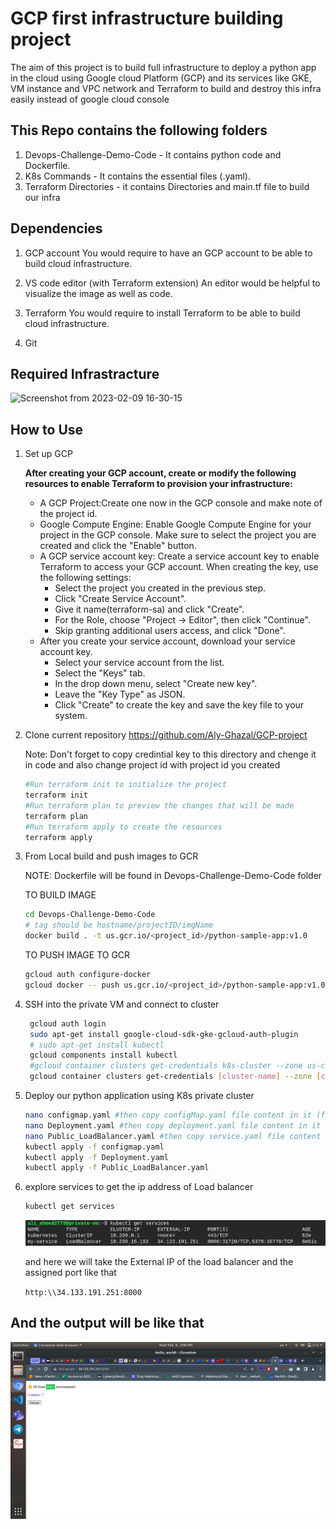 # GCP first infrastructure building project

The aim of this project is to build full infrastructure to deploy a python app in the cloud using Google cloud Platform (GCP) and its services like GKE, VM instance and VPC network and Terraform to build and destroy this infra easily instead of google cloud console

## This Repo contains the following folders

1. Devops-Challenge-Demo-Code - It contains python code and Dockerfile.
2. K8s Commands - It contains the essential files (.yaml).
3. Terraform Directories - it contains Directories and main.tf file to build our infra

## Dependencies

1. GCP account
    You would require to have an GCP account to be able to build cloud infrastructure.

2. VS code editor (with Terraform extension)
    An editor would be helpful to visualize the image as well as code.

3. Terraform
    You would require to install Terraform to be able to build cloud infrastructure.

4. Git

## Required Infrastracture

![Screenshot from 2023-02-09 16-30-15](https://user-images.githubusercontent.com/57557314/217871474-502744c2-7391-4d5e-9f31-3764cc76432e.png)

## How to Use

1. Set up GCP

    **After creating your GCP account, create or modify the following resources to enable Terraform to provision your infrastructure:**

    - A GCP Project:Create one now in the GCP console and make note of the project id.
    - Google Compute Engine: Enable Google Compute Engine for your project in the GCP console. Make  sure to select the project you are created and click the "Enable" button.
    - A GCP service account key: Create a service account key to enable Terraform to access your GCP account.
    When creating the key, use the following settings:
      - Select the project you created in the previous step.
      - Click "Create Service Account".
      - Give it name(terraform-sa)  and click "Create".
      - For the Role, choose "Project -> Editor", then click "Continue".
      - Skip granting additional users access, and click "Done".
    - After you create your service account, download your service account key.
      - Select your service account from the list.
      - Select the "Keys" tab.
      - In the drop down menu, select "Create new key".
      - Leave the "Key Type" as JSON.
      - Click "Create" to create the key and save the key file to your system.
  
2. Clone current repository <https://github.com/Aly-Ghazal/GCP-project>

    Note: Don't forget to copy credintial key to this directory and chenge it in code and also change project id with project id you created

    ``` bash
    #Run terraform init to initialize the project
    terraform init 
    #Run terraform plan to preview the changes that will be made
    terraform plan
    #Run terraform apply to create the resources
    terraform apply
    ```

3. From Local build and push images to GCR

   NOTE: Dockerfile will be found in Devops-Challenge-Demo-Code folder

    TO BUILD IMAGE

    ``` bash
    cd Devops-Challenge-Demo-Code
    # tag should be hostname/projectID/imgName
    docker build . -t us.gcr.io/<project_id>/python-sample-app:v1.0 
    ```

    TO PUSH IMAGE TO GCR

    ```bash
    gcloud auth configure-docker
    gcloud docker -- push us.gcr.io/<project_id>/python-sample-app:v1.0 
    ```

4. SSH into the private VM and connect to cluster

    ```bash
     gcloud auth login
     sudo apt-get install google-cloud-sdk-gke-gcloud-auth-plugin
     # sudo apt-get install kubectl
     gcloud components install kubectl
     #gcloud container clusters get-credentials k8s-cluster --zone us-central1-a --project shrouk-iti
     gcloud container clusters get-credentials [cluster-name] --zone [cluster-zone] --project[project-id]
    ```

5. Deploy our python application using K8s private cluster

    ```bash
    nano configmap.yaml #then copy configMap.yaml file content in it (from K8s commands directory)
    nano Deployment.yaml #then copy deployment.yaml file content in it (from K8s commands directory)
    nano Public_LoadBalancer.yaml #then copy service.yaml file content in it (from K8s commands directory)
    kubectl apply -f configmap.yaml
    kubectl apply -f Deployment.yaml
    kubectl apply -f Public_LoadBalancer.yaml
    ```

6. explore services to get the ip address of Load balancer

    ```bash
    kubectl get services
    ```

    ![result of get scv](result_Pics/LoadBalancerResult.png "External IP")

    and here we will take the External IP of the load balancer and the assigned port like that

    ```http:\\34.133.191.251:8000```

## And the output will be like that

![result of get scv](result_Pics/output.png "Output")
